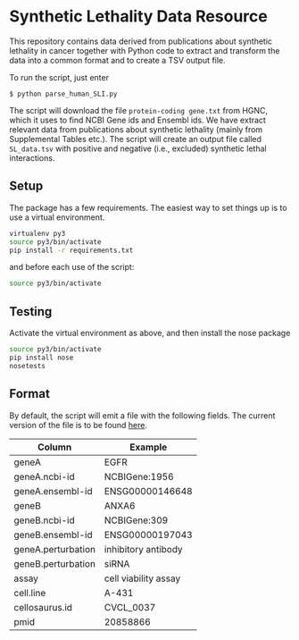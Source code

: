 # Synthetic Lethality Data Resource

This repository contains data derived from publications about
synthetic lethality in cancer together with Python code to
extract and transform the data into a common format and to
create a TSV output file.

To run the script, just enter
```buildoutcfg
$ python parse_human_SLI.py
```
The script will download the file ``protein-coding gene.txt``
from HGNC, which it uses to find NCBI Gene ids and Ensembl ids. 
We have extract relevant data from publications about synthetic
lethality (mainly from Supplemental Tables etc.). The script will 
create an output file called ``SL_data.tsv`` with positive and
negative (i.e., excluded) synthetic lethal interactions.


## Setup 
The package has a few requirements. The easiest way to set things
up is to use a virtual environment.

```bash
virtualenv py3
source py3/bin/activate
pip install -r requirements.txt 
```

and before each use of the script:
```bash
source py3/bin/activate
```

## Testing
Activate the virtual environment as above, and then install the nose package
```bash
source py3/bin/activate
pip install nose
nosetests
```

## Format
By default, the script will emit a file with the following fields. The current version of the
file is to be found [here](SL_data.tsv).

| Column      | Example |
| ----------- | ----------- |
| geneA      | EGFR       |
| geneA.ncbi-id   | NCBIGene:1956        |
| geneA.ensembl-id  | ENSG00000146648        |
| geneB  | ANXA6        |
| geneB.ncbi-id  | NCBIGene:309        |
| geneB.ensembl-id |ENSG00000197043        |
| geneA.perturbation  | inhibitory antibody        |
| geneB.perturbation  | siRNA       |
| assay  | cell viability assay  |
| cell.line  | A-431      |
| cellosaurus.id  | CVCL_0037        |
| pmid  | 20858866        |


											
											

